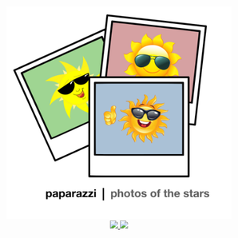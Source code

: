 <p align="center">
  <img width = "450" src="paparazzi.png"/>
  <br/>
  <a href="https://dev.azure.com/rodluger/paparazzi/_build">
    <img src="https://dev.azure.com/rodluger/paparazzi/_apis/build/status/rodluger.paparazzi?branchName=master"/>
  </a>
  <a href="https://github.com/rodluger/paparazzi/raw/master-pdf/tex/ms.pdf">
    <img src="https://img.shields.io/badge/read-the_paper-blue.svg?style=flat"/>
  </a>
</p>

